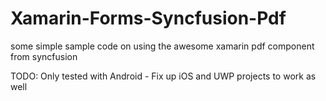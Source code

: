 # Xamarin-Forms-Syncfusion-Pdf
some simple sample code on using the awesome xamarin pdf component from syncfusion

TODO: Only tested with Android - Fix up iOS and UWP projects to work as well
